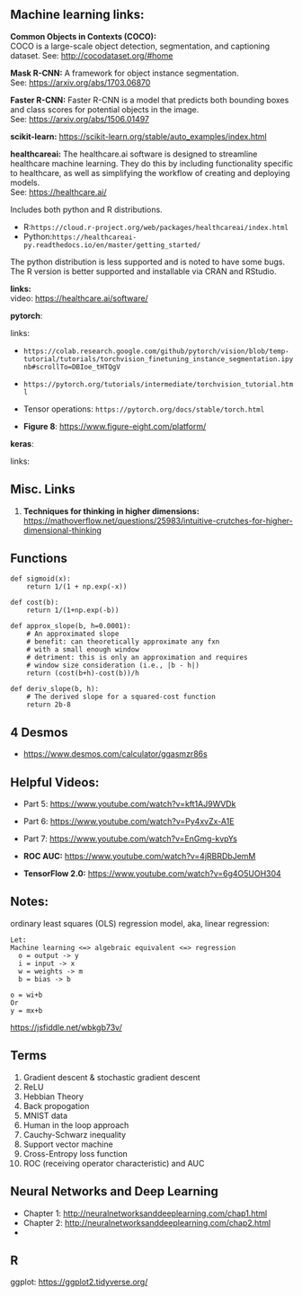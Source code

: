 ## Machine learning links:
**Common Objects in Contexts (COCO):**  
COCO is a large-scale object detection, segmentation, and captioning dataset. See: http://cocodataset.org/#home

**Mask R-CNN:**
A framework for object instance segmentation.  
See: https://arxiv.org/abs/1703.06870

**Faster R-CNN:**
Faster R-CNN is a model that predicts both bounding boxes and class scores for potential objects in the image.   
See: https://arxiv.org/abs/1506.01497

**scikit-learn:**
https://scikit-learn.org/stable/auto_examples/index.html


**healthcareai:**
The healthcare.ai software is designed to streamline healthcare machine learning. They do this by including functionality specific to healthcare, as well as simplifying the workflow of creating and deploying models.  
See: https://healthcare.ai/

Includes both python and R distributions.

* R:```https://cloud.r-project.org/web/packages/healthcareai/index.html```
* Python:```https://healthcareai-py.readthedocs.io/en/master/getting_started/```

The python distribution is less supported and is noted to have some bugs. The R version is better supported and installable via CRAN and RStudio. 

**links:**  
video: https://healthcare.ai/software/

**pytorch**:

links:

* ```https://colab.research.google.com/github/pytorch/vision/blob/temp-tutorial/tutorials/torchvision_finetuning_instance_segmentation.ipynb#scrollTo=DBIoe_tHTQgV```
* ```https://pytorch.org/tutorials/intermediate/torchvision_tutorial.html```
* Tensor operations: ```https://pytorch.org/docs/stable/torch.html```

* **Figure 8**: https://www.figure-eight.com/platform/

**keras**:

links:


## Misc. Links
1. **Techniques for thinking in higher dimensions:** https://mathoverflow.net/questions/25983/intuitive-crutches-for-higher-dimensional-thinking


## Functions
```
def sigmoid(x):
    return 1/(1 + np.exp(-x))
```

```
def cost(b):
	return 1/(1+np.exp(-b))
	
def approx_slope(b, h=0.0001):
	# An approximated slope
	# benefit: can theoretically approximate any fxn
	# with a small enough window
	# detriment: this is only an approximation and requires
	# window size consideration (i.e., |b - h|)
	return (cost(b+h)-cost(b))/h
	
def deriv_slope(b, h):
	# The derived slope for a squared-cost function
	return 2b-8	
```


## 4 Desmos

* https://www.desmos.com/calculator/ggasmzr86s


## Helpful Videos:
* Part 5: https://www.youtube.com/watch?v=kft1AJ9WVDk 
* Part 6: https://www.youtube.com/watch?v=Py4xvZx-A1E
* Part 7: https://www.youtube.com/watch?v=EnGmg-kvpYs

* **ROC AUC:** https://www.youtube.com/watch?v=4jRBRDbJemM
* **TensorFlow 2.0:** https://www.youtube.com/watch?v=6g4O5UOH304


## Notes:
ordinary least squares (OLS) regression model, aka, linear regression:  

```
Let: 
Machine learning <=> algebraic equivalent <=> regression
  o = output -> y
  i = input -> x
  w = weights -> m
  b = bias -> b
	
o = wi+b
Or
y = mx+b
```

https://jsfiddle.net/wbkgb73v/

## Terms

1. Gradient descent & stochastic gradient descent
2. ReLU
3. Hebbian Theory
4. Back propogation
5. MNIST data
6. Human in the loop approach
7. Cauchy-Schwarz inequality
8. Support vector machine
9. Cross-Entropy loss function
10. ROC (receiving operator characteristic) and AUC






## Neural Networks and Deep Learning

* Chapter 1: http://neuralnetworksanddeeplearning.com/chap1.html
* Chapter 2: http://neuralnetworksanddeeplearning.com/chap2.html
* 



## R
ggplot: https://ggplot2.tidyverse.org/
